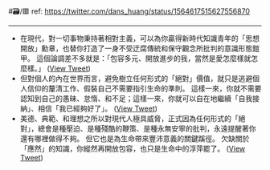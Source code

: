 #🗃/🟥 
ref: 
https://twitter.com/dans_huang/status/1564617515627556870

---

- 在現代，對一切事物秉持著相對主義，可以為你贏得新時代知識青年的「思想開放」勳章，也替你打造了一身不受迂腐傳統和保守觀念所批判的意識形態鎧甲。
  這個論調差不多就是：「包容多元、開放進步的我，當然是愛怎麼樣就怎麼樣。」 ([View Tweet](https://twitter.com/dans_huang/status/1564617515627556870))
- 但對個人的內在世界而言，避免樹立任何形式的「絕對」價值，就只是逃避個人信仰的釐清工作、假裝自己不需要指引生命的準則。
  這樣一來，你就不需要認知到自己的愚昧、怠惰、和不足；這樣一來，你就可以自在地繼續「自我接納」、相信「我已經夠好了」。 ([View Tweet](https://twitter.com/dans_huang/status/1564617519184220169))
- 美德、典範、和理想之所以對現代人極具威脅，正式因為任何形式的「絕對」，總會是種壓迫、是種殘酷的鞭策、是種永無安寧的批判，永遠提醒著你還有哪裡做得不夠。
  但它也是為生命帶來豐沛意義的關鍵蹊徑。
  欠缺關於「應然」的知識，你縱然再開放包容，也只是生命中的浮萍罷了。 ([View Tweet](https://twitter.com/dans_huang/status/1564617522992648194))
